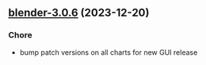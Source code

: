 

## [blender-3.0.6](https://github.com/truecharts/charts/compare/blender-3.0.5...blender-3.0.6) (2023-12-20)

### Chore

- bump patch versions on all charts for new GUI release
  
  